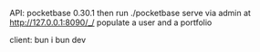 API: 
pocketbase 0.30.1
then run ./pocketbase serve
via admin at http://127.0.0.1:8090/_/ populate a user and a portfolio

client:
bun i
bun dev
